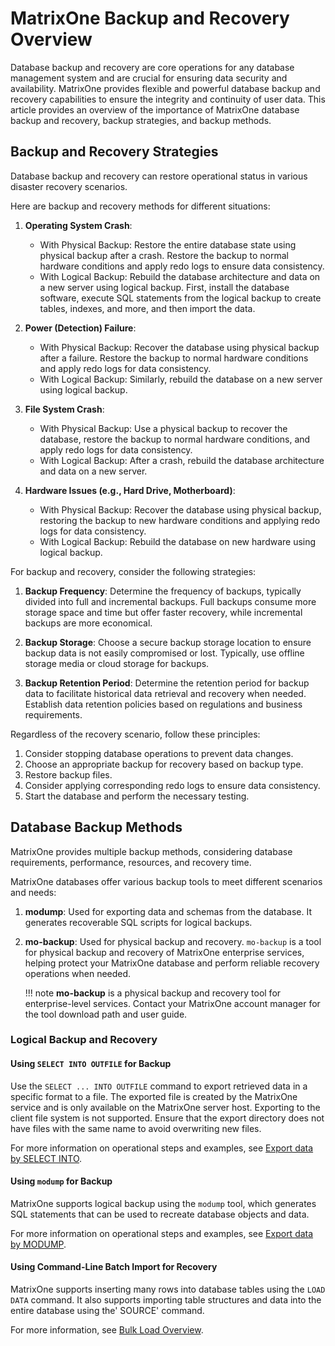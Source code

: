 # MatrixOne Backup and Recovery Overview

Database backup and recovery are core operations for any database management system and are crucial for ensuring data security and availability. MatrixOne provides flexible and powerful database backup and recovery capabilities to ensure the integrity and continuity of user data. This article provides an overview of the importance of MatrixOne database backup and recovery, backup strategies, and backup methods.

## Backup and Recovery Strategies

Database backup and recovery can restore operational status in various disaster recovery scenarios.

Here are backup and recovery methods for different situations:

1. **Operating System Crash**:

    - With Physical Backup: Restore the entire database state using physical backup after a crash. Restore the backup to normal hardware conditions and apply redo logs to ensure data consistency.
    - With Logical Backup: Rebuild the database architecture and data on a new server using logical backup. First, install the database software, execute SQL statements from the logical backup to create tables, indexes, and more, and then import the data.

2. **Power (Detection) Failure**:

    - With Physical Backup: Recover the database using physical backup after a failure. Restore the backup to normal hardware conditions and apply redo logs for data consistency.
    - With Logical Backup: Similarly, rebuild the database on a new server using logical backup.

3. **File System Crash**:

    - With Physical Backup: Use a physical backup to recover the database, restore the backup to normal hardware conditions, and apply redo logs for data consistency.
    - With Logical Backup: After a crash, rebuild the database architecture and data on a new server.

4. **Hardware Issues (e.g., Hard Drive, Motherboard)**:

    - With Physical Backup: Recover the database using physical backup, restoring the backup to new hardware conditions and applying redo logs for data consistency.
    - With Logical Backup: Rebuild the database on new hardware using logical backup.

For backup and recovery, consider the following strategies:

1. **Backup Frequency**: Determine the frequency of backups, typically divided into full and incremental backups. Full backups consume more storage space and time but offer faster recovery, while incremental backups are more economical.

2. **Backup Storage**: Choose a secure backup storage location to ensure backup data is not easily compromised or lost. Typically, use offline storage media or cloud storage for backups.

3. **Backup Retention Period**: Determine the retention period for backup data to facilitate historical data retrieval and recovery when needed. Establish data retention policies based on regulations and business requirements.

Regardless of the recovery scenario, follow these principles:

1. Consider stopping database operations to prevent data changes.
2. Choose an appropriate backup for recovery based on backup type.
3. Restore backup files.
4. Consider applying corresponding redo logs to ensure data consistency.
5. Start the database and perform the necessary testing.

## Database Backup Methods

MatrixOne provides multiple backup methods, considering database requirements, performance, resources, and recovery time.

MatrixOne databases offer various backup tools to meet different scenarios and needs:

1. **modump**: Used for exporting data and schemas from the database. It generates recoverable SQL scripts for logical backups.

2. **mo-backup**: Used for physical backup and recovery. `mo-backup` is a tool for physical backup and recovery of MatrixOne enterprise services, helping protect your MatrixOne database and perform reliable recovery operations when needed. 

    !!! note
        **mo-backup** is a physical backup and recovery tool for enterprise-level services. Contact your MatrixOne account manager for the tool download path and user guide.

### Logical Backup and Recovery

#### Using `SELECT INTO OUTFILE` for Backup

Use the `SELECT ... INTO OUTFILE` command to export retrieved data in a specific format to a file. The exported file is created by the MatrixOne service and is only available on the MatrixOne server host. Exporting to the client file system is not supported. Ensure that the export directory does not have files with the same name to avoid overwriting new files.

For more information on operational steps and examples, see [Export data by SELECT INTO](../../Develop/export-data/select-into-outfile.md).

#### Using `modump` for Backup

MatrixOne supports logical backup using the `modump` tool, which generates SQL statements that can be used to recreate database objects and data.

For more information on operational steps and examples, see [Export data by MODUMP](../../Develop/export-data/modump.md).

#### Using Command-Line Batch Import for Recovery

MatrixOne supports inserting many rows into database tables using the `LOAD DATA` command. It also supports importing table structures and data into the entire database using the' SOURCE' command.

For more information, see [Bulk Load Overview](../../Develop/import-data/bulk-load/bulk-load-overview.md).
